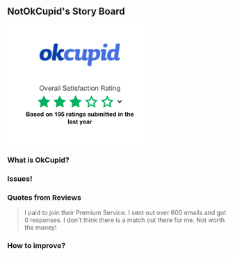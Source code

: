 ## NotOkCupid's Story Board 
![image info](./comment.png)
### What is OkCupid?
### Issues!
### Quotes from Reviews

> I paid to join their Premium Service. I sent out over 600 emails and got 0 responses. I don't think there is a match out there for me. Not worth the money!

### How to improve?